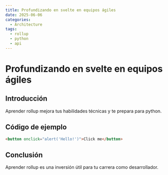 ```yaml
---
title: Profundizando en svelte en equipos ágiles
date: 2025-06-06
categories:
  - Architecture
tags:
  - rollup
  - python
  - api
---
```


# Profundizando en svelte en equipos ágiles

## Introducción

Aprender rollup mejora tus habilidades técnicas y te prepara para python.

## Código de ejemplo

```html
<button onclick="alert('Hello!')">Click me</button>
```

## Conclusión

Aprender rollup es una inversión útil para tu carrera como desarrollador.